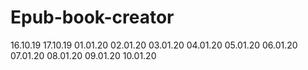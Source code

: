 # Epub-book-creator
16.10.19
17.10.19
01.01.20
02.01.20
03.01.20
04.01.20
05.01.20
06.01.20
07.01.20
08.01.20
09.01.20
10.01.20
